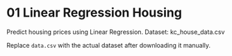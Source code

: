 # 01 Linear Regression Housing

Predict housing prices using Linear Regression. Dataset: kc_house_data.csv

Replace `data.csv` with the actual dataset after downloading it manually.